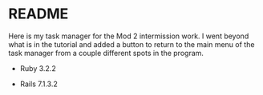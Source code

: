 # README

Here is my task manager for the Mod 2 intermission work. I went beyond what is in the tutorial and added a button to return to the main menu of the task manager from a couple different spots in the program.

* Ruby 3.2.2

* Rails 7.1.3.2
